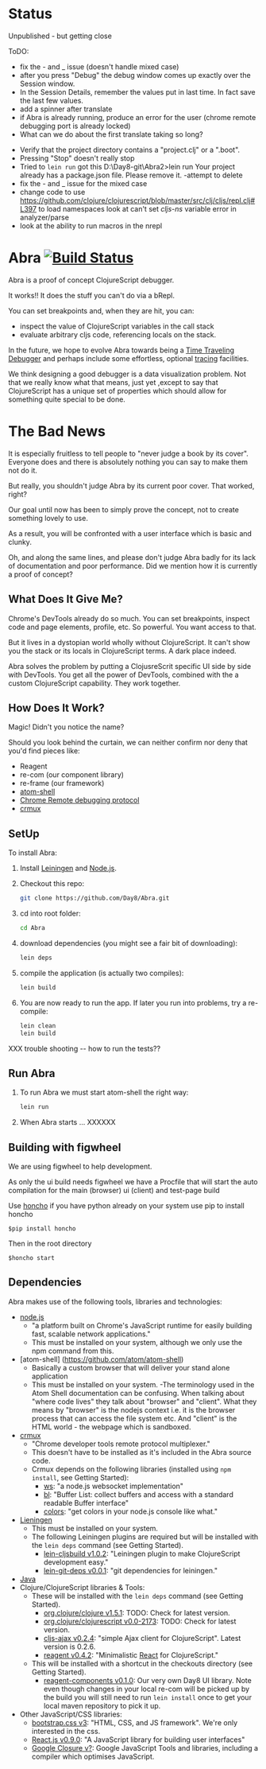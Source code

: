 # Status

Unpublished - but getting close

ToDO:
  * fix the - and _ issue (doesn't handle mixed case)
  * after you press "Debug" the debug window comes up exactly over the Session window.
  * In the Session Details, remember the values put in last time.  In fact save the last few values. 
  * add a spinner after translate
  * if Abra is already running, produce an error for the user  (chrome remote debugging port is already locked)
  * What can we do about the first translate taking so long?
  - Verify that the project directory contains a "project.clj" or a ".boot".
  - Pressing "Stop" doesn't really stop
  - Tried to `lein run` got this
    D:\Day8-git\Abra2>lein run
    Your project already has a package.json file.  Please remove it.
    -attempt to delete
  - fix the - and _ issue for the mixed case
  - change code to use https://github.com/clojure/clojurescript/blob/master/src/clj/cljs/repl.clj#L397
     to load namespaces
     look at can't set *cljs-ns* variable error in analyzer/parse
  - look at the ability to run macros in the nrepl





# Abra [![Build Status](https://magnum.travis-ci.com/Day8/Abra.svg?token=ZxqzShvq5GKw1TUp9DLf&branch=master)](https://magnum.travis-ci.com/Day8/Abra)

Abra is a proof of concept ClojureScript debugger.

It works!!  It does the stuff you can't do via a bRepl.

You can set breakpoints and, when they are hit, you can:
 - inspect the value of ClojureScript variables in the call stack
 - evaluate arbitrary cljs code, referencing locals on the stack.

In the future, we hope to evolve Abra towards being
a [Time Traveling Debugger] and perhaps include some effortless,
optional [tracing](https://github.com/spellhouse/clairvoyant) facilities.

We think designing a good debugger is a data visualization
problem. Not that we really know what that means, just yet ,except to say that
ClojureScript has a unique set of properties which should allow for
something quite special to be done.

# The Bad News

It is especially fruitless to tell people to "never judge a book by its cover". Everyone
does and there is absolutely nothing you can say to make them not do it.

But really, you shouldn't judge Abra by its current poor cover. That worked, right?

Our goal until now has been to simply prove the concept, not
to create something lovely to use.

As a result, you will be confronted with a user interface which is
basic and clunky.

Oh, and along the same lines, and please don't judge Abra badly for its lack of documentation and
poor performance. Did we mention how it is currently a proof of concept?

## What Does It Give Me?

Chrome's DevTools already do so much.  You can set breakpoints, inspect code and page
elements, profile, etc.  So powerful. You want access to that.

But it lives in a dystopian world wholly without ClojureScript. It
can't show you the stack or its locals in ClojureScript terms. A dark place indeed.

Abra solves the problem by putting a ClojusreScrit specific UI side by
side with DevTools. You get all the power of DevTools, combined with the
a custom ClojureScript capability. They work together.

## How Does It Work?

Magic!  Didn't you notice the name?

Should you look behind the curtain, we can neither confirm nor deny that you'd find pieces like:

  - Reagent
  - re-com    (our component library)
  - re-frame  (our framework)
  - [atom-shell](https://github.com/atom/atom-shell)
  - [Chrome Remote debugging protocol](https://developer.chrome.com/devtools/docs/debugger-protocol)
  - [crmux](https://github.com/sidorares/crmux)


## SetUp

To install Abra:

1. Install [Leiningen] and [Node.js].
1. Checkout this repo:

    ```sh
    git clone https://github.com/Day8/Abra.git
    ```

1. cd into root folder:

    ```sh
    cd Abra
    ```

1. download dependencies (you might see a fair bit of downloading):

    ```sh
    lein deps
    ```

1. compile the application (is actually two compiles):

    ```sh
    lein build
    ```

1. You are now ready to run the app.  If later you run into problems, try a re-compile:

    ```sh
    lein clean
    lein build
    ```

XXX trouble shooting -- how to run the tests??

## Run Abra

1. To run Abra we must start atom-shell the right way:

    ```sh
    lein run
    ```

1. When Abra starts ... XXXXXX


Building with figwheel
----------------------

We are using figwheel to help development.

As only the ui build needs figwheel we have a Procfile that will start the auto
compilation for the main (browser) ui (client) and test-page build

Use [honcho](https://github.com/nickstenning/honcho) if you have python already
on your system use pip to install honcho

```
$pip install honcho
```
Then in the root directory
```
$honcho start
```


Dependencies
------------

Abra makes use of the following tools, libraries and technologies:

 * [node.js](http://nodejs.org)
     - "a platform built on Chrome's JavaScript runtime for easily building fast, scalable network applications."
     - This must be installed on your system, although we only use the npm command from this.
 * [atom-shell] (https://github.com/atom/atom-shell)
     - Basically a custom browser that will deliver your stand alone application
     - This must be installed on your system.
	 -The terminology used in the Atom Shell documentation can be confusing. When talking about "where code lives" they talk about "browser" and "client".  What they means by "browser" is the nodejs context i.e. it is the browser process that can access the file system etc. And "client" is the HTML world - the webpage which is sandboxed. 
 * [crmux](https://github.com/sidorares/crmux)
     - "Chrome developer tools remote protocol multiplexer."
     - This doesn't have to be installed as it's included in the Abra source code.
     - Crmux depends on the following libraries (installed using `npm install`, see Getting Started): 
         - [ws](http://einaros.github.io/ws): "a node.js websocket implementation"
         - [bl](https://github.com/rvagg/bl): "Buffer List: collect buffers and access with a standard readable Buffer interface" 
         - [colors](https://github.com/Marak/colors.js): "get colors in your node.js console like what."
 * [Lieningen](http://leiningen.org/)
     - This must be installed on your system.
     - The following Leiningen plugins are required but will be installed with the `lein deps` command (see Getting Started).     
         - [lein-cljsbuild v1.0.2](https://github.com/emezeske/lein-cljsbuild): "Leiningen plugin to make ClojureScript development easy."
         - [lein-git-deps v0.0.1](https://github.com/tobyhede/lein-git-deps): "git dependencies for leiningen."
 * [Java](http://TODO.com)
 * Clojure/ClojureScript libraries & Tools:
     - These will be installed with the `lein deps` command (see Getting Started).
         - [org.clojure/clojure v1.5.1](https://github.com/clojure/clojure): TODO: Check for latest version.
         - [org.clojure/clojurescript v0.0-2173](https://github.com/clojure/clojurescript): TODO: Check for latest version.
         - [cljs-ajax v0.2.4](https://github.com/JulianBirch/cljs-ajax): "simple Ajax client for ClojureScript". Latest version is 0.2.6.
         - [reagent v0.4.2](http://holmsand.github.io/reagent): "Minimalistic [React](http://facebook.github.io/react) for ClojureScript."
     - This will be installed with a shortcut in the checkouts directory (see Getting Started).
         - [reagent-components v0.1.0](https://github.com/Day8/reagent-components): Our very own Day8 UI library. Note even though changes in your local re-com will be picked up by the 
         build you will still need to run ```lein install``` once to get your local maven repository to pick it up.
 * Other JavaScript/CSS libraries:
     - [bootstrap.css v3](http://getbootstrap.com): "HTML, CSS, and JS framework". We're only interested in the css.
     - [React.js v0.9.0](http://facebook.github.io/react): "A JavaScript library for building user interfaces"
     - [Google Closure v?](https://developers.google.com/closure): Google JavaScript Tools and libraries, including a compiler which 
       optimises JavaScript.



[Leiningen]:http://leiningen.org
[Node.js]:http://nodejs.org
[Atom Shell]:https://github.com/atom/atom-shell
[Time Traveling Debugger]:http://debug.elm-lang.org/